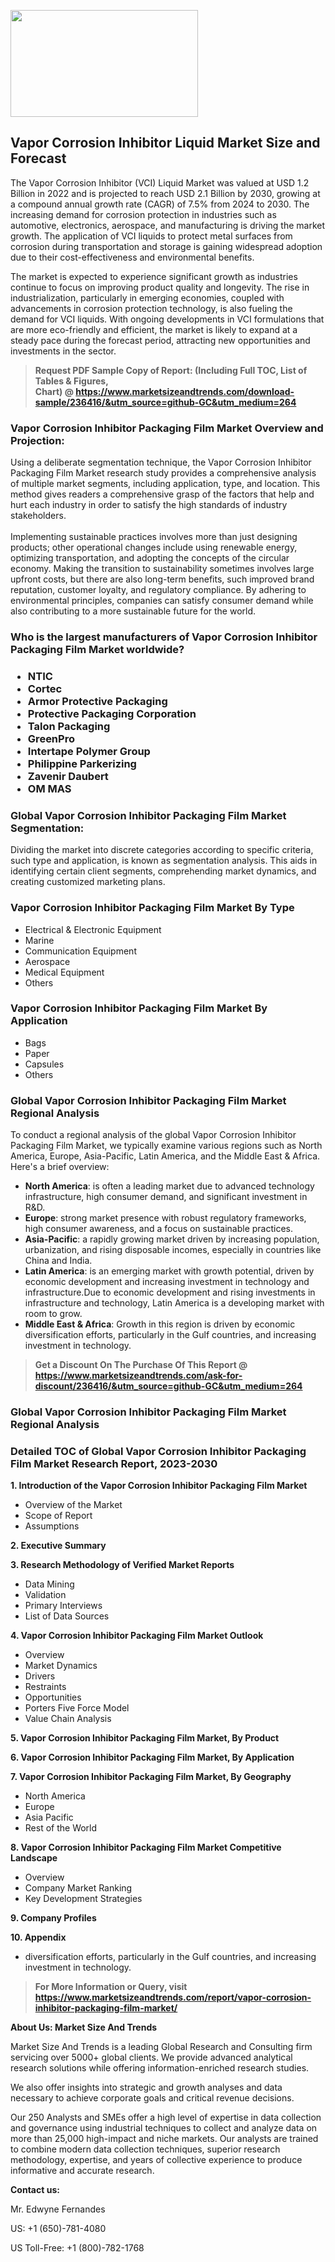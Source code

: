 <p><img class="alignnone size-medium wp-image-20088" src="https://ffe5etoiles.com/wp-content/uploads/2024/12/MST1-300x171.png" alt="" width="300" height="171" /></p><h2>Vapor Corrosion Inhibitor Liquid Market Size and Forecast</h2><p>The Vapor Corrosion Inhibitor (VCI) Liquid Market was valued at USD 1.2 Billion in 2022 and is projected to reach USD 2.1 Billion by 2030, growing at a compound annual growth rate (CAGR) of 7.5% from 2024 to 2030. The increasing demand for corrosion protection in industries such as automotive, electronics, aerospace, and manufacturing is driving the market growth. The application of VCI liquids to protect metal surfaces from corrosion during transportation and storage is gaining widespread adoption due to their cost-effectiveness and environmental benefits.</p><p>The market is expected to experience significant growth as industries continue to focus on improving product quality and longevity. The rise in industrialization, particularly in emerging economies, coupled with advancements in corrosion protection technology, is also fueling the demand for VCI liquids. With ongoing developments in VCI formulations that are more eco-friendly and efficient, the market is likely to expand at a steady pace during the forecast period, attracting new opportunities and investments in the sector.</p></p><blockquote id="" class=""><strong>Request PDF Sample Copy of Report: (Including Full TOC, List of Tables &amp; Figures, Chart)&nbsp;@&nbsp;<strong><a href="https://www.marketsizeandtrends.com/download-sample/236416/&utm_source=github-GC&utm_medium=264" target="_blank">https://www.marketsizeandtrends.com/download-sample/236416/&utm_source=github-GC&utm_medium=264</a></strong></strong></blockquote><h3 id="" class="">Vapor Corrosion Inhibitor Packaging Film Market&nbsp;Overview and Projection:</h3><p id="" class="">Using a deliberate segmentation technique, the Vapor Corrosion Inhibitor Packaging Film Market research study provides a comprehensive analysis of multiple market segments, including application, type, and location. This method gives readers a comprehensive grasp of the factors that help and hurt each industry in order to satisfy the high standards of industry stakeholders. <br /> <br />Implementing sustainable practices involves more than just designing products; other operational changes include using renewable energy, optimizing transportation, and adopting the concepts of the circular economy. Making the transition to sustainability sometimes involves large upfront costs, but there are also long-term benefits, such improved brand reputation, customer loyalty, and regulatory compliance. By adhering to environmental principles, companies can satisfy consumer demand while also contributing to a more sustainable future for the world.</p><h3 id="" class="">Who is the largest manufacturers of&nbsp;Vapor Corrosion Inhibitor Packaging Film Market worldwide?</h3><h3 class=""><p><ul><li>NTIC </li><li> Cortec </li><li> Armor Protective Packaging </li><li> Protective Packaging Corporation </li><li> Talon Packaging </li><li> GreenPro </li><li> Intertape Polymer Group </li><li> Philippine Parkerizing </li><li> Zavenir Daubert </li><li> OM MAS</li></ul></p></h3><h3 id="" class="">Global&nbsp;Vapor Corrosion Inhibitor Packaging Film Market Segmentation:</h3><p id="" class="">Dividing the market into discrete categories according to specific criteria, such type and application, is known as segmentation analysis. This aids in identifying certain client segments, comprehending market dynamics, and creating customized marketing plans.</p><h3 id="" class="">Vapor Corrosion Inhibitor Packaging Film Market&nbsp;By Type</h3><p><p><ul><li>Electrical & Electronic Equipment</li><li> Marine</li><li> Communication Equipment</li><li> Aerospace</li><li> Medical Equipment</li><li> Others</p></li></ul></p></p><h3 id="" class="">Vapor Corrosion Inhibitor Packaging Film Market&nbsp;By Application</h3><p class=""><p><ul><li>Bags</li><li> Paper</li><li> Capsules</li><li> Others</li></ul></p></p><h3 id="" class="">Global Vapor Corrosion Inhibitor Packaging Film Market Regional Analysis</h3><p id="" class="">To conduct a regional analysis of the global Vapor Corrosion Inhibitor Packaging Film Market, we typically examine various regions such as North America, Europe, Asia-Pacific, Latin America, and the Middle East &amp; Africa. Here's a brief overview:</p><ul><li><strong>North America</strong>: is often a leading market due to advanced technology infrastructure, high consumer demand, and significant investment in R&amp;D.</li><li><strong>Europe</strong>: strong market presence with robust regulatory frameworks, high consumer awareness, and a focus on sustainable practices.</li><li><strong>Asia-Pacific</strong>: a rapidly growing market driven by increasing population, urbanization, and rising disposable incomes, especially in countries like China and India.</li><li><strong>Latin America</strong>: is an emerging market with growth potential, driven by economic development and increasing investment in technology and infrastructure.Due to economic development and rising investments in infrastructure and technology, Latin America is a developing market with room to grow.</li><li><strong>Middle East &amp; Africa</strong>: Growth in this region is driven by economic diversification efforts, particularly in the Gulf countries, and increasing investment in technology.</li></ul><blockquote id="" class=""><strong>Get a Discount On The Purchase Of This Report @ <strong><a href="https://www.marketsizeandtrends.com/ask-for-discount/236416/&utm_source=github-GC&utm_medium=264" target="_blank">https://www.marketsizeandtrends.com/ask-for-discount/236416/&utm_source=github-GC&utm_medium=264</a></strong></strong></blockquote><h3 id="" class="">Global Vapor Corrosion Inhibitor Packaging Film Market Regional Analysis</h3><h3 id="" class="">Detailed TOC of Global Vapor Corrosion Inhibitor Packaging Film Market Research Report, 2023-2030</h3><p id="" class=""><strong>1. Introduction of the Vapor Corrosion Inhibitor Packaging Film Market</strong></p><ul><li>Overview of the Market</li><li>Scope of Report</li><li>Assumptions</li></ul><p id="" class=""><strong>2. Executive Summary</strong></p><p id="" class=""><strong>3. Research Methodology of Verified Market Reports</strong></p><ul><li>Data Mining</li><li>Validation</li><li>Primary Interviews</li><li>List of Data Sources</li></ul><p id="" class=""><strong>4. Vapor Corrosion Inhibitor Packaging Film Market Outlook</strong></p><ul><li>Overview</li><li>Market Dynamics</li><li>Drivers</li><li>Restraints</li><li>Opportunities</li><li>Porters Five Force Model</li><li>Value Chain Analysis</li></ul><p id="" class=""><strong>5. Vapor Corrosion Inhibitor Packaging Film Market, By Product</strong></p><p id="" class=""><strong>6. Vapor Corrosion Inhibitor Packaging Film Market, By Application</strong></p><p id="" class=""><strong>7. Vapor Corrosion Inhibitor Packaging Film Market, By Geography</strong></p><ul><li>North America</li><li>Europe</li><li>Asia Pacific</li><li>Rest of the World</li></ul><p id="" class=""><strong>8. Vapor Corrosion Inhibitor Packaging Film Market Competitive Landscape</strong></p><ul><li>Overview</li><li>Company Market Ranking</li><li>Key Development Strategies</li></ul><p id="" class=""><strong>9. Company Profiles</strong></p><p id="" class=""><strong>10. Appendix</strong></p><ul><li>diversification efforts, particularly in the Gulf countries, and increasing investment in technology.</li></ul><blockquote id="" class=""><strong>For More Information or Query, visit <strong><strong><a href="https://www.marketsizeandtrends.com/report/vapor-corrosion-inhibitor-packaging-film-market/" target="_blank">https://www.marketsizeandtrends.com/report/vapor-corrosion-inhibitor-packaging-film-market/</a></strong></strong></strong></blockquote><p id="" class=""><strong>About Us: Market Size And Trends</strong></p><p id="" class="">Market Size And Trends is a leading Global Research and Consulting firm servicing over 5000+ global clients. We provide advanced analytical research solutions while offering information-enriched research studies.</p><p id="" class="">We also offer insights into strategic and growth analyses and data necessary to achieve corporate goals and critical revenue decisions.</p><p id="" class="">Our 250 Analysts and SMEs offer a high level of expertise in data collection and governance using industrial techniques to collect and analyze data on more than 25,000 high-impact and niche markets. Our analysts are trained to combine modern data collection techniques, superior research methodology, expertise, and years of collective experience to produce informative and accurate research.</p><p id="" class=""><strong>Contact us:</strong></p><p id="" class="">Mr. Edwyne Fernandes</p><p id="" class="">US: +1 (650)-781-4080</p><p id="" class="">US Toll-Free: +1 (800)-782-1768</p>
